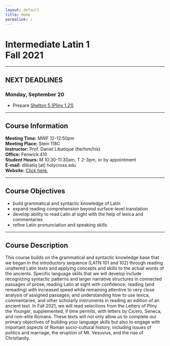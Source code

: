 ```yaml
---
layout: default
title: Home
permalink: /
---
```


# Intermediate Latin 1<br>Fall 2021

***

## NEXT DEADLINES

### Monday, September 20
* Prepare [Shelton 5 (Pliny 1.21)](https://drive.google.com/file/d/15_BHZ5p22ppO-DULOojMvl3eOb54rSaQ/view?usp=sharing)

***

## Course Information

**Meeting Time:** MWF 12-12:50pm  
**Meeting Place:** Stein 118C  
**Instructor:** Prof. Daniel Libatique (he/him/his)  
**Office:** Fenwick 410  
**Student Hours:** M 10:30-11:30am, T 2-3pm, or by appointment  
**E-mail:** dlibatiq [at] holycross.edu  
**Website:** [Click here.](https://libatique.info)

***

## Course Objectives

* build grammatical and syntactic knowledge of Latin
* expand reading comprehension beyond surface-level translation
* develop ability to read Latin at sight with the help of lexica and commentaries
* refine Latin pronunciation and speaking skills

***

## Course Description

This course builds on the grammatical and syntactic knowledge base that we began in the introductory sequence (LATN 101 and 102) through reading unaltered Latin texts and applying concepts and skills to the actual words of the ancients. Specific language skills that we will develop include recognizing syntactic patterns and larger narrative structures in connected passages of prose; reading Latin at sight with confidence; reading (and rereading) with increased speed while remaining attentive to very close analysis of assigned passages; and understanding how to use lexica, commentaries, and other scholarly instruments in reading an edition of an ancient text. In Fall 2021, we will read selections from the Letters of Pliny the Younger, supplemented, if time permits, with letters by Cicero, Seneca, and non-elite Romans. These texts will not only allow us to complete our primary objectives of building your language skills but also to engage with important aspects of Roman socio-cultural history, including issues of politics and marriage, the eruption of Mt. Vesuvius, and the rise of Christianity.
